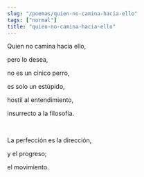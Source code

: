 ```yaml
---
slug: "/poemas/quien-no-camina-hacia-ello"
tags: ["normal"]
title: "quien-no-camina-hacia-ello"
---
```

Quien no camina hacia ello,

pero lo desea,

no es un cínico perro,

es solo un estúpido,

hostil al entendimiento,

insurrecto a la filosofía.

&nbsp;

La perfección es la dirección,

y el progreso;

el movimiento.